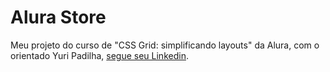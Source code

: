 # Alura Store

Meu projeto do curso de "CSS Grid: simplificando layouts" da Alura, com o orientado Yuri Padilha, [segue seu Linkedin](https://www.linkedin.com/in/yuri-padilha/).